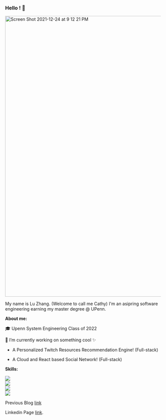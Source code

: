 ### Hello ! 🤗
<img width="907" alt="Screen Shot 2021-12-24 at 9 12 21 PM" src="https://user-images.githubusercontent.com/70874534/147375942-0a80a0af-42c1-4723-9800-539e96c422e6.png">

<p>My name is Lu Zhang. (Welcome to call me Cathy) I'm an asipring software engineering earning my master degree @ UPenn. <p/>
<p><strong>About me:</strong><p/>
<p>🎓 Upenn System Engineering Class of 2022<p/> 
<p>🔭 I’m currently working on something cool ✨ <br />
  <ul><li>A Personalized Twitch Resources Recommendation Engine! (Full-stack)</li></ul>
  <ul><li>A Cloud and React based Social Network! (Full-stack)</li></ul>
<p/>

<p><strong>Skills:</strong></p>

<p> </p>

![](https://img.shields.io/badge/Languages-Java_/_Python_/_JavaScript_/_SQL_/_HTML_/_CSS-informational?style=flat&logo=<LOGO_NAME>&logoColor=white&color=2bbc8a)
<br />
![](https://img.shields.io/badge/Developer_Tools-IntelliJ_IDEA_/_Eclipse_/_Pycharm_/_Git_/_Postman-informational?style=flat&logo=data:image/svg%2bxml;base64,<BASE64_DATA>)
<br />
![](https://img.shields.io/badge/Database_and_Cloud-MySQL_/_AWS_EC2_/_Google_Cloud-informational?style=flat&logo=<LOGO_NAME>&logoColor=white&color=9D5BBD)
<br />
![](https://img.shields.io/badge/Web/Mobil_Development-Tomcat_/_Java_Servlet_/_Spring_Boot_/_Spring_MVC_/_React_/_Maven_/_Spark_/_RESTful_APIs_/_Ant_/_Elastic_Search-informational?style=flat&logo=<LOGO_NAME>&logoColor=white&color=F5CD50)

<p>Previous Blog <a href="https://cuijingnansimona.medium.com/how-hiv-population-distribution-and-gender-differences-affect-our-lives-14cadcae61c5">link</a></p>
<p>Linkedin Page <a href="www.linkedin.com/in/luzhang903">link</a>.</p>



<!--
**la-vie-de-chat/la-vie-de-chat** is a ✨ _special_ ✨ repository because its `README.md` (this file) appears on your GitHub profile.

Here are some ideas to get you started:

- 🔭 I’m currently working on ...
- 🌱 I’m currently learning ...
- 👯 I’m looking to collaborate on ...
- 🤔 I’m looking for help with ...
- 💬 Ask me about ...
- 📫 How to reach me: ...
- 😄 Pronouns: ...
- ⚡ Fun fact: ...
-->
